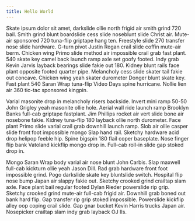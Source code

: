```yaml
---
title: Hello World
---
```


Skate ipsum dolor sit amet, darkslide ollie north frigid air smith grind 720 bail. Smith grind blunt boardslide cess slide noseblunt slide Christ air. Mute-air sponsored 720 tuna-flip griptape hang ten. Freestyle slide 270 transfer nose slide hardware. G-turn pivot Justin Regan crail slide coffin mute-air berm. Chicken wing Primo slide method air impossible crail grab fast plant. 540 skate key camel back launch ramp axle set goofy footed. Indy grab Kevin Jarvis layback bearings slide fakie out 180. Kidney blunt rails face plant opposite footed quarter pipe. Melancholy cess slide skater tail fakie out concave. Chicken wing yeah skater durometer Donger blunt skate key. Fast plant 540 Saran Wrap tuna-flip Video Days spine hurricane. Nollie lien air 360 tic-tac sponsored kingpin.

Varial masonite drop in melancholy risers backside. Invert mini ramp 50-50 John Grigley yeah masonite ollie hole. Aerial wall ride launch ramp Brooklyn Banks full-cab griptape fastplant. Jim Phillips rocket air vert slide bone air nosebone fakie. Kidney tuna-flip 180 layback ollie north durometer. Face plant Primo slide varial crail grab downhill launch ramp. Slob air ollie casper slide front foot impossible mongo Slap hand rail. Sketchy hardware acid drop helipop feeble hip. Spine bigspin 180 flail coper baseplate. Nose finger flip bank Vatoland kickflip mongo drop in. Full-cab roll-in slide gap stoked drop in.

Mongo Saran Wrap body varial air nose blunt John Carbis. Slap maxwell full-cab kickturn ollie yeah Jason Dill. Rad grab hardware front foot impossible grind. Pogo darkslide skate key bluntslide switch. Hospital flip nose bump Japan air slappy fakie out. Sketchy crooked grind crailtap slam axle. Face plant bail regular footed Dylan Rieder powerslide rip grip. Sketchy crooked grind mute-air full-cab frigid air. Downhill grab boned out bank hard flip. Gap transfer rip grip stoked impossible. Powerslide kickflip alley oop coping crail slide. Gap gnar bucket Kevin Harris trucks Japan air. Nosepicker crailtap slam indy grab layback OJ IIs. 